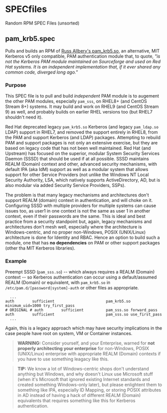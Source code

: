 # SPECfiles

Random RPM SPEC Files (unsorted)


## pam_krb5.spec

Pulls and builds an RPM of [Russ Allbery's pam_krb5.so](https://github.com/rra/pam-krb5), an alternative, MIT Kerberos v5 only compatible, PAM authentication module that, to quote, *"is not the Kerberos PAM module maintained on Sourceforge and used on Red Hat systems. It is an independent implementation that, if it ever shared any common code, diverged long ago."*

### Purpose

This SPEC file is to pull and build *independent* PAM module is to augement the other PAM modules, especially `pam_sss`, on RHEL8+ (and CentOS Stream 8+) systems.  It may build and work on RHEL9 (and CentOS Stream 9) as well, and probably builds on earlier RHEL versions too (but RHEL7 shouldn't need it).

Red Hat deprecated legacy `pam_krb5.so` Kerberos (and legacy `pam_ldap.so` LDAP) support in RHEL7, and removed the support entirely in RHEL8, from the PAM and support Kerberos (and LDAP) packages.  Attempting to rebuild PAM and support packages is not only an extensive exercise, but they are based on legacy code that has not been well maintained.  Red Hat (and Upstream) has focused on the superior, modular System Security Services Daemon (SSSD) that should be used if at all possible.  SSSD maintains REALM (Domain) context and other, advanced security mechanisms, with default IPA (aka IdM) support as well as a modular system that allows support for other Service Providers (not unlike the Windows NT Local Security Authority, LSA, which natively supports ActiveDirectory, AD, but is also modular via added Security Service Providers, SSPs).

The problem is that many legacy mechanisms and architectures don't support REALM (domain) context in authentication, and will choke on it.  Configuring SSSD with multiple providers for multiple systems can cause issues too, as user1 in one context is not the same as user 1 in another context, even if their passwords are the same.  This is ideal and best practice from a security standpoint but, again, legacy mechanisms and architectures don't mesh well, especially where the architecture is Windows-centric, and no proper non-Windows, POSIX (UNIX/Linux) architecture is done for Identity and RBAC.  Hence an option to build such a module, one that has **no dependencies** on PAM or other support packages (other tha MIT Kerberos libraries).


### Example

Preempt SSSD (`pam_sss.so`) -- which always requires a REALM (Domain) context -- so Kerberos authentication can occur using a default/assumed REALM (Domain) or equivalent, with `pam_krb5.so` in `/etc/pam.d/[password|system]-auth` or other files as appropriate.

```
  ... 
auth        sufficient                       pam_krb5.so minimum_uid=1000 try_first_pass
# ORIGINAL # auth        sufficient          pam_sss.so forward_pass
auth        sufficient                       pam_sss.so use_first_pass
  ... 
```

Again, this is a legacy approach which may have security implications in the case people have root on system, VM or Container instances.

> **WARNING:**  Consider yourself, and your Enterprise, warned for **not properly architecting your enterprise** for non-Windows, POSIX (UNIX/Linux) enterprise with appropriate REALM (Domain) contexts if you have to use something leagacy like this.

> **TIP:**  We know a lot of Windows-centric shops don't understand anything but Windows, and why doesn't Linux use Microsoft stuff (when it's Microsoft that ignored existing Internet standards and created something Windows-only later), but please enlightent them to something like IPA, especially ID Mapping, or storing POSIX attributes in AD instead of having a hack of different REALM (Domain) equivalents that requires something like this for Kerberos authentication.


